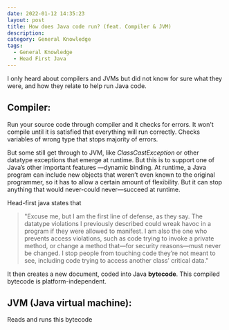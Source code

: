 ```yaml
---
date: 2022-01-12 14:35:23
layout: post
title: How does Java code run? (feat. Compiler & JVM)
description:
category: General Knowledge
tags:
  - General Knowledge
  - Head First Java
---
```

I only heard about compilers and JVMs but did not know for sure what they were,
and how they relate to help run Java code.

## Compiler:

Run your source code through compiler and it checks for errors. It won't compile until
it is satisfied that everything will run correctly. Checks variables of wrong type that
stops majority of errors.

But some still get through to JVM, like *ClassCastException* or other datatype exceptions that
emerge at runtime. But this is to support one of Java’s other important features —dynamic
binding. At runtime, a Java program can include new objects that weren’t even known to the original programmer, 
so it has to allow a certain amount of flexibility. But it can stop anything that would
never-could never—succeed at runtime.

Head-first java states that 
> "Excuse me, but I am the first line of defense, as they say. The datatype
violations I previously described could wreak havoc in a program if
they were allowed to manifest. I am also the one who prevents access
violations, such as code trying to invoke a private method, or change a
method that—for security reasons—must never be changed. I stop
people from touching code they’re not meant to see, including code
trying to access another class’ critical data."

It then creates a new document, coded into Java **bytecode**. This compiled bytecode is platform-independent.

## JVM (Java virtual machine):

Reads and runs this bytecode













